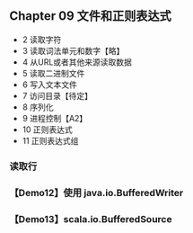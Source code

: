 ## Chapter 09 文件和正则表达式

- 2 读取字符
- 3 读取词法单元和数字【略】
- 4 从URL或者其他来源读取数据
- 5 读取二进制文件
- 6 写入文本文件
- 7 访问目录【待定】
- 8 序列化
- 9 进程控制【A2】
- 10 正则表达式
- 11 正则表达式组

### 读取行

### 【Demo12】使用 java.io.BufferedWriter

### 【Demo13】scala.io.BufferedSource